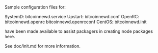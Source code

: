 Sample configuration files for:

SystemD: bitcoinnewd.service
Upstart: bitcoinnewd.conf
OpenRC:  bitcoinnewd.openrc
         bitcoinnewd.openrcconf
CentOS:  bitcoinnewd.init

have been made available to assist packagers in creating node packages here.

See doc/init.md for more information.
